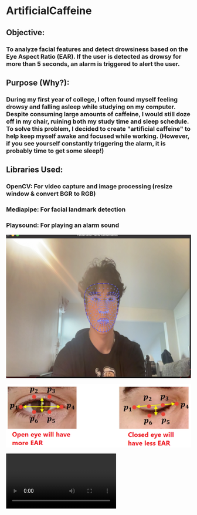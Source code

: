 # ArtificialCaffeine

## Objective: 
### To analyze facial features and detect drowsiness based on the Eye Aspect Ratio (EAR). If the user is detected as drowsy for more than 5 seconds, an alarm is triggered to alert the user.

## Purpose (Why?): 
### During my first year of college, I often found myself feeling drowsy and falling asleep while studying on my computer. Despite consuming large amounts of caffeine, I would still doze off in my chair, ruining both my study time and sleep schedule. To solve this problem, I decided to create "artificial caffeine" to help keep myself awake and focused while working. (However, if you see yourself constantly triggering the alarm, it is probably time to get some sleep!)

## Libraries Used: 
### OpenCV: For video capture and image processing (resize window & convert BGR to RGB)
### Mediapipe: For facial landmark detection
### Playsound: For playing an alarm sound

![alt text](image.png)

![alt text](image2.png)

![alt text](artificial-caffeine-demo.mp4)

